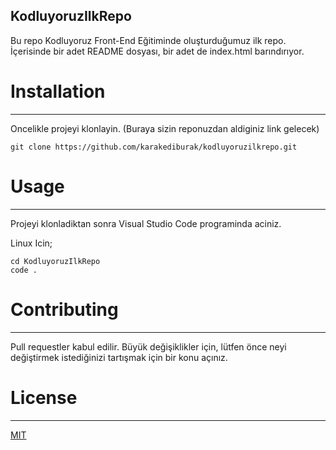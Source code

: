 ## KodluyoruzIlkRepo

Bu repo Kodluyoruz Front-End Eğitiminde oluşturduğumuz ilk repo. İçerisinde bir adet README dosyası, bir adet de index.html barındırıyor.

# Installation
---
Oncelikle projeyi klonlayin. (Buraya sizin reponuzdan aldiginiz link gelecek)
```
git clone https://github.com/karakediburak/kodluyoruzilkrepo.git
```

# Usage
---
Projeyi klonladiktan sonra Visual Studio Code programinda aciniz.

Linux Icin;
```
cd KodluyoruzIlkRepo
code .
```

# Contributing
---
Pull requestler kabul edilir. Büyük değişiklikler için, lütfen önce neyi değiştirmek istediğinizi tartışmak için bir konu açınız.

# License
---
[MIT](https://choosealicense.com/licenses/mit/)

